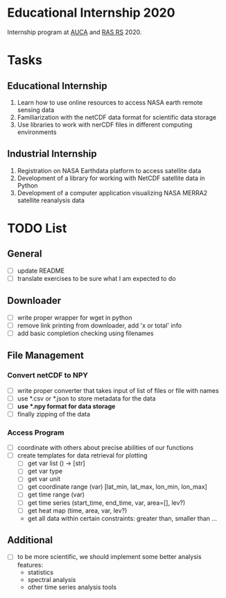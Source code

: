 # Educational Internship 2020

Internship program at [AUCA](https://auca.kg) and 
[RAS RS](http://www.gdirc.kg/en/) 2020.

# Tasks

## Educational Internship

1) Learn how to use online resources to access NASA earth remote sensing data
2) Familiarization with the netCDF data format for scientific data storage
3) Use libraries to work with nerCDF files in different computing environments

## Industrial Internship

1) Registration on NASA Earthdata platform to access satellite data
2) Development of a library for working with NetCDF satellite data in Python 
3) Development of a computer application visualizing NASA MERRA2 satellite 
reanalysis data

# TODO List

## General 

- [ ] update README
- [ ] translate exercises to be sure what I am expected to do

## Downloader 

- [ ] write proper wrapper for wget in python
- [ ] remove link printing from downloader, add 'x or total' info
- [ ] add basic completion checking using filenames

## File Management

### Convert netCDF to NPY

- [ ] write proper converter that takes input of list of files or file with
names
- [ ] use \*.csv or \*.json to store metadata for the data
- [ ] __use \*.npy format for data storage__
- [ ] finally zipping of the data

### Access Program

- [ ] coordinate with others about precise abilities of our functions
- [ ] create templates for data retrieval for plotting
    - [ ] get var list () -> [str]
    - [ ] get var type
    - [ ] get var unit
    - [ ] get coordinate range (var) [lat\_min, lat\_max, lon\_min, lon\_max]
    - [ ] get time range (var)
    - [ ] get time series (start\_time, end\_time, var, area=[], lev?)
    - [ ] get heat map (time, area, var, lev?)
    - get all data within certain constraints: greater than, smaller than ...

## Additional

- [ ] to be more scientific, we should implement some better analysis features:
    - statistics
    - spectral analysis
    - other time series analysis tools

